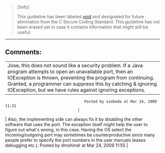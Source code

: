 > [!info]  
>
> This guideline has been labeled [void](https://wiki.sei.cmu.edu//confluence/label/seccode/void) and designated for future elimination from the C Secure Coding Standard. This guideline has not been erased yet in case it contains information that might still be useful.

------------------------------------------------------------------------
[](https://www.securecoding.cert.org/confluence/display/seccode/VOID+Limit+depth+of+nesting?showChildren=false&showComments=false) [](https://www.securecoding.cert.org/confluence/display/seccode/99.+The+Void?showChildren=false&showComments=false) [](https://www.securecoding.cert.org/confluence/display/seccode/VOID+No+implicit+conversion+shall+change+the+signed+nature+of+an+object+or+reduce+the+number+of+bits+in+that+object?showChildren=false&showComments=false)
## Comments:

|  |
| ----|
| Jose, this does not sound like a security problem. If a Java program attempts to open an unavailable port, then an IOException is thrown, preventing the program from continuing. Granted, a programmer can suppress this by catching & ignoring IOException, but we have rules against ignoring exceptions.
                                        Posted by svoboda at Mar 24, 2009 11:31
                                     |
| Also, the implementing side can always fix it by disabling the other software that uses the port. The exception itself might help the user to figure out what's wrong, in this case. Having the OS select the incoming/outgoing port may sometimes be counterproductive since many people prefer to specify the port numbers in the user manuals (eases debugging etc.).
                                        Posted by dmohindr at Mar 24, 2009 11:55
                                     |

